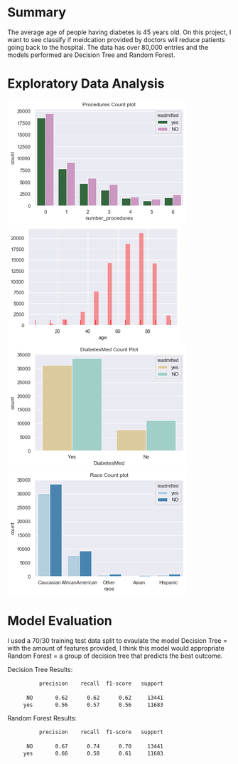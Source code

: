 # Summary

The average age of people having diabetes is 45 years old. On this project, I want to see classify if meidcation provided by doctors will reduce patients going back to the hospital. The data has over 80,000 entries and the models performed are Decision Tree and Random Forest.

# Exploratory Data Analysis
![](images/Num_procedures.png)
![](images/age.png)
![](images/diabetes_med.png)
![](images/race.png)

# Model Evaluation
I used a 70/30 training test data split to evaulate the model
Decision Tree = with the amount of features provided, I think this model would appropriate
Random Forest = a group of decision tree that predicts the best outcome.

Decision Tree Results:

              precision    recall  f1-score   support

          NO       0.62      0.62      0.62     13441
         yes       0.56      0.57      0.56     11683


Random Forest Results:

              precision    recall  f1-score   support

          NO       0.67      0.74      0.70     13441
         yes       0.66      0.58      0.61     11683
 

